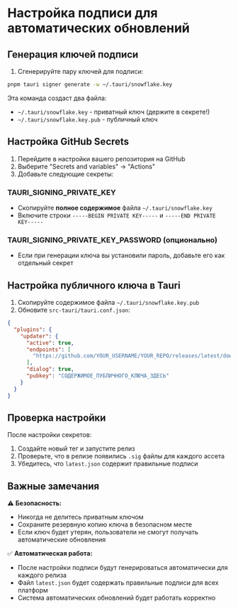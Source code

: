 # Настройка подписи для автоматических обновлений

## Генерация ключей подписи

1. Сгенерируйте пару ключей для подписи:
```bash
pnpm tauri signer generate -w ~/.tauri/snowflake.key
```

Эта команда создаст два файла:
- `~/.tauri/snowflake.key` - приватный ключ (держите в секрете!)
- `~/.tauri/snowflake.key.pub` - публичный ключ

## Настройка GitHub Secrets

1. Перейдите в настройки вашего репозитория на GitHub
2. Выберите "Secrets and variables" → "Actions"
3. Добавьте следующие секреты:

### TAURI_SIGNING_PRIVATE_KEY
- Скопируйте **полное содержимое** файла `~/.tauri/snowflake.key`
- Включите строки `-----BEGIN PRIVATE KEY-----` и `-----END PRIVATE KEY-----`

### TAURI_SIGNING_PRIVATE_KEY_PASSWORD (опционально)
- Если при генерации ключа вы установили пароль, добавьте его как отдельный секрет

## Настройка публичного ключа в Tauri

1. Скопируйте содержимое файла `~/.tauri/snowflake.key.pub`
2. Обновите `src-tauri/tauri.conf.json`:

```json
{
  "plugins": {
    "updater": {
      "active": true,
      "endpoints": [
        "https://github.com/YOUR_USERNAME/YOUR_REPO/releases/latest/download/latest.json"
      ],
      "dialog": true,
      "pubkey": "СОДЕРЖИМОЕ_ПУБЛИЧНОГО_КЛЮЧА_ЗДЕСЬ"
    }
  }
}
```

## Проверка настройки

После настройки секретов:

1. Создайте новый тег и запустите релиз
2. Проверьте, что в релизе появились `.sig` файлы для каждого ассета
3. Убедитесь, что `latest.json` содержит правильные подписи

## Важные замечания

⚠️ **Безопасность:**
- Никогда не делитесь приватным ключом
- Сохраните резервную копию ключа в безопасном месте
- Если ключ будет утерян, пользователи не смогут получать автоматические обновления

✅ **Автоматическая работа:**
- После настройки подписи будут генерироваться автоматически для каждого релиза
- Файл `latest.json` будет содержать правильные подписи для всех платформ
- Система автоматических обновлений будет работать корректно 
